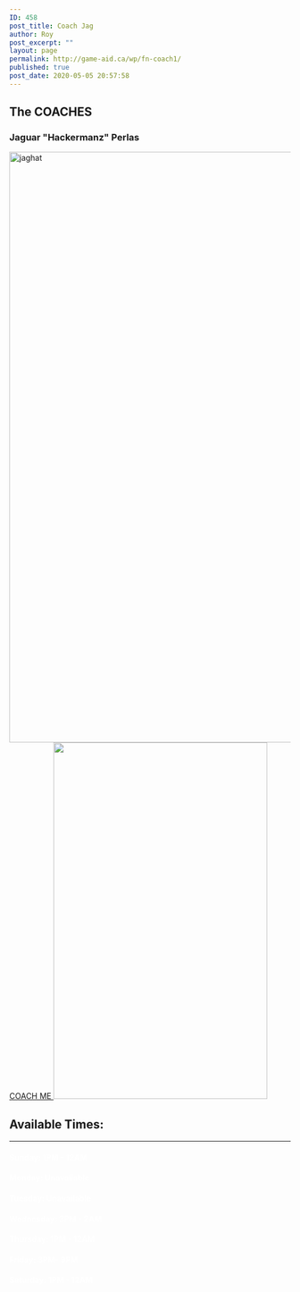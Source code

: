 ```yaml
---
ID: 458
post_title: Coach Jag
author: Roy
post_excerpt: ""
layout: page
permalink: http://game-aid.ca/wp/fn-coach1/
published: true
post_date: 2020-05-05 20:57:58
---
```

<h2>The COACHES</h2>		
			<h3>Jaguar "Hackermanz" Perlas</h3>		
										<img width="768" height="1057" src="http://game-aid.ca/wp/wp-content/uploads/2020/05/unknown-768x1057.png" alt="jaghat" srcset="http://game-aid.ca/wp/wp-content/uploads/2020/05/unknown-768x1057.png 768w, http://game-aid.ca/wp/wp-content/uploads/2020/05/unknown-218x300.png 218w, http://game-aid.ca/wp/wp-content/uploads/2020/05/unknown-744x1024.png 744w, http://game-aid.ca/wp/wp-content/uploads/2020/05/unknown-600x826.png 600w, http://game-aid.ca/wp/wp-content/uploads/2020/05/unknown.png 927w" sizes="(max-width: 768px) 100vw, 768px" />											
			<a href="#" role="button">
						COACH ME
					</a>
										<img width="383" height="638" src="http://game-aid.ca/wp/wp-content/uploads/2020/05/Annotation-2020-05-05-205025.jpg" alt="" srcset="http://game-aid.ca/wp/wp-content/uploads/2020/05/Annotation-2020-05-05-205025.jpg 383w, http://game-aid.ca/wp/wp-content/uploads/2020/05/Annotation-2020-05-05-205025-180x300.jpg 180w" sizes="(max-width: 383px) 100vw, 383px" />											
		<h2><strong>Available Times:</strong></h2>
<hr />
<style>
h4 {color: white;}</style>
<h4><strong>Sunday</strong>: 1PM - 12AM</h4>
<h4><strong>Monday</strong>: Unavailable</h4>
<h4><strong>Tuesday</strong>: Unavailable</h4>
<h4><strong>Wednesday</strong>: 3PM - 2AM</h4>
<h4><strong>Thursday</strong>: 1PM - 12AM</h4>
<h4><strong>Friday</strong>: 3PM- 9PM</h4>
<h4><strong>Saturday</strong>: 1PM - 12AM</h4>